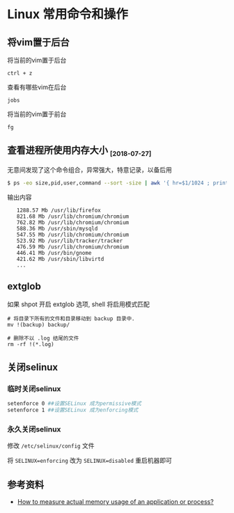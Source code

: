 # Linux 常用命令和操作

[annotation]: <id> (121df3e0-6d5d-41ff-8f1b-0d44f3f5d00d)
[annotation]: <category> (计算机技术)
[annotation]: <tags> (Linux)
[annotation]: <create_time> (2010-04-04 18:03:07)
[annotation]: <comments> (true)
[annotation]: <status> (public)

## 将vim置于后台

将当前的vim置于后台

    ctrl + z

查看有哪些vim在后台

    jobs

将当前的vim置于前台

    fg

## 查看进程所使用内存大小 <sub><small>[2018-07-27]</small></sub>

无意间发现了这个命令组合，异常强大，特意记录，以备后用

```sh
$ ps -eo size,pid,user,command --sort -size | awk '{ hr=$1/1024 ; printf("%13.2f Mb ",hr) } { for ( x=4 ; x<=NF ; x++ ) { printf("%s ",$x) } print "" }' |cut -d "" -f2 | cut -d "-" -f1
```

输出内容

```text
   1288.57 Mb /usr/lib/firefox
   821.68 Mb /usr/lib/chromium/chromium 
   762.82 Mb /usr/lib/chromium/chromium 
   588.36 Mb /usr/sbin/mysqld 
   547.55 Mb /usr/lib/chromium/chromium 
   523.92 Mb /usr/lib/tracker/tracker
   476.59 Mb /usr/lib/chromium/chromium 
   446.41 Mb /usr/bin/gnome
   421.62 Mb /usr/sbin/libvirtd
   ...
```

## extglob

如果 shpot 开启 extglob 选项, shell 将启用模式匹配

```shell
# 将目录下所有的文件和目录移动到 backup 目录中.
mv !(backup) backup/
```

```shell
# 删除不以 .log 结尾的文件
rm -rf !(*.log)
```

## 关闭selinux

### 临时关闭selinux

```sh
setenforce 0 ##设置SELinux 成为permissive模式
setenforce 1 ##设置SELinux 成为enforcing模式
```

### 永久关闭selinux

修改 `/etc/selinux/config` 文件

将 `SELINUX=enforcing` 改为 `SELINUX=disabled`
重启机器即可

## 参考资料

- [How to measure actual memory usage of an application or process?](https://stackoverflow.com/questions/131303/how-to-measure-actual-memory-usage-of-an-application-or-process)